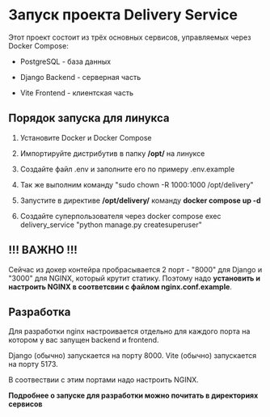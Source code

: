 # Запуск проекта Delivery Service
Этот проект состоит из трёх основных сервисов, управляемых через Docker Compose:

+ PostgreSQL - база данных

+ Django Backend - серверная часть

+ Vite Frontend - клиентская часть
## Порядок запуска для линукса
1. Установите Docker и Docker Compose

2. Импортируйте дистрибутив в папку __/opt/__ на линуксе

3. Создайте файл .env и заполните его по примеру .env.example

4. Так же выполним команду "sudo chown -R 1000:1000 /opt/delivery"

5. Запустите в директиве __/opt/delivery/__ команду __docker compose up -d__

6. Создайте суперпользователя через docker compose exec delivery_service "python manage.py createsuperuser"


## !!! ВАЖНО !!!
Сейчас из докер контейра пробрасывается 2 порт - "8000" для Django и "3000" для NGINX, который крутит статику. Поэтому надо __установить и настроить NGINX в соответсвии с файлом nginx.conf.example__.


## Разработка
Для разработки nginx настроивается отдельно для каждого порта на котором у вас запущен backend и frontend.

Django (обычно) запускается на порту 8000.
Vite (обычно) запускается на порту 5173.

В соотвествии с этим портами надо настроить NGINX.

__Подробнее о запуске для разработки можно почитать в директориях сервисов__
